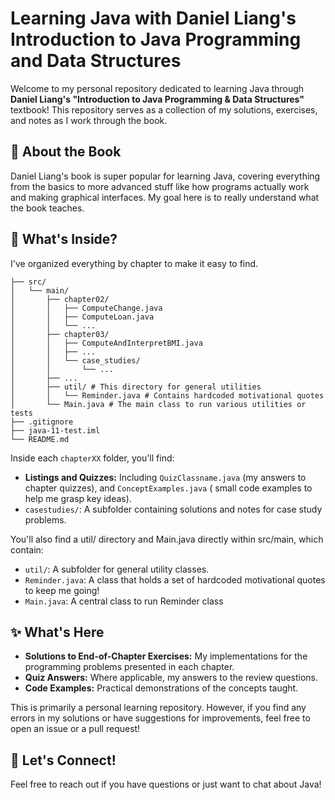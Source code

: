 # Learning Java with Daniel Liang's Introduction to Java Programming and Data Structures

Welcome to my personal repository dedicated to learning Java through **Daniel Liang's "Introduction to Java
Programming & Data Structures"** textbook! This repository serves as a collection of my solutions, exercises, and notes
as I work through the book.

## 📖 About the Book

Daniel Liang's book is super popular for learning Java, covering everything from the basics to more advanced stuff like
how programs actually work and making graphical interfaces. My goal here is to really understand what the book teaches.

## 🚀 What's Inside?

I've organized everything by chapter to make it easy to find.

```
├── src/
│   └── main/
│       ├── chapter02/
│       │   ├── ComputeChange.java
│       │   ├── ComputeLoan.java
│       │   └── ...
│       ├── chapter03/
│       │   ├── ComputeAndInterpretBMI.java
│       │   ├── ...
│       │   └── case_studies/
│       │       └── ...
│       ├── ...
│       ├── util/ # This directory for general utilities
│       │   └── Reminder.java # Contains hardcoded motivational quotes
│       └── Main.java # The main class to run various utilities or tests
├── .gitignore
├── java-11-test.iml
└── README.md
```

Inside each `chapterXX` folder, you'll find:

- **Listings and Quizzes:** Including `QuizClassname.java` (my answers to chapter quizzes), and `ConceptExamples.java` (
  small code examples to help me grasp key ideas).
- `casestudies/`: A subfolder containing solutions and notes for case study problems.

You'll also find a util/ directory and Main.java directly within src/main, which contain:

- `util/`: A subfolder for general utility classes.
- `Reminder.java`: A class that holds a set of hardcoded motivational quotes to keep me going!
- `Main.java`: A central class to run Reminder class

## ✨ What's Here

- **Solutions to End-of-Chapter Exercises:** My implementations for the programming problems presented in each chapter.
- **Quiz Answers:** Where applicable, my answers to the review questions.
- **Code Examples:** Practical demonstrations of the concepts taught.

This is primarily a personal learning repository. However, if you find any errors in my solutions or have suggestions
for improvements, feel free to open an issue or a pull request!

## 👋 Let's Connect!

Feel free to reach out if you have questions or just want to chat about Java!